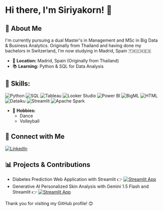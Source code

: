 # Hi there, I'm Siriyakorn! 👋

## 🌟 About Me
I'm currently pursuing a dual Master's in Management and MSc in Big Data & Business Analytics. Originally from Thailand and having done my bachelors in Switzerland, I'm now studying in Madrid, Spain 🇹🇭🇨🇭🇪🇸

- 📍 **Location:** Madrid, Spain (Originally from Thailand)
- 📚 **Learning:** Python & SQL for Data Analysis

## **💼 Skills:**
![Python](https://img.shields.io/badge/-Python-3776AB?logo=python&logoColor=white&style=for-the-badge)
![SQL](https://img.shields.io/badge/-SQL-00C7B7?logo=postgresql&logoColor=black&style=for-the-badge)
![Tableau](https://img.shields.io/badge/-Tableau-E97627?logo=tableau&logoColor=white&style=for-the-badge)
![Looker Studio](https://img.shields.io/badge/-Looker%20Studio-4285F4?logo=googleanalytics&logoColor=white&style=for-the-badge)
![Power BI](https://img.shields.io/badge/-Power%20BI-F2C811?logo=powerbi&logoColor=black&style=for-the-badge)
![BigML](https://img.shields.io/badge/-BigML-2C8EBB?logo=bigml&logoColor=white&style=for-the-badge) 
![HTML](https://img.shields.io/badge/-HTML-E34F26?logo=html5&logoColor=white&style=for-the-badge)
![Dataiku](https://img.shields.io/badge/-Dataiku-4B8BBE?logo=dataiku&logoColor=white&style=for-the-badge)
![Streamlit](https://img.shields.io/badge/-Streamlit-FF4B4B?logo=streamlit&logoColor=white&style=for-the-badge)
![Apache Spark](https://img.shields.io/badge/-Apache%20Spark-E25A1C?logo=apachespark&logoColor=white&style=for-the-badge)

- 🎨 **Hobbies:**
  - Dance
  - Volleyball

## 🔗 Connect with Me
[![LinkedIn](https://img.shields.io/badge/-LinkedIn-0A66C2?logo=LinkedIn&logoColor=white&style=for-the-badge)]([https://www.linkedin.com/in/siriyakorn-suepiantham/])

## 📊 Projects & Contributions
- Diabetes Prediction Web Application with Streamlit 👉 [![Streamlit App](https://img.shields.io/badge/Streamlit-Deployed-0A1F44?logo=streamlit)](https://individualproject-siriyakorn-suepiantham.streamlit.app/)
- Generative AI Personalized Skin Analysis with Gemini 1.5 Flash and Streamlit 👉 [![Streamlit App](https://img.shields.io/badge/Streamlit-Deployed-0A1F44?logo=streamlit)](https://group5-skinanalysis.streamlit.app/)

Thank you for visiting my GitHub profile! 😊





<!--
**gssuepian/gssuepian** is a ✨ _special_ ✨ repository because its `README.md` (this file) appears on your GitHub profile.

Here are some ideas to get you started:

- 🔭 I’m currently working on ...
- 🌱 I’m currently learning ...
- 👯 I’m looking to collaborate on ...
- 🤔 I’m looking for help with ...
- 💬 Ask me about ...
- 📫 How to reach me: ...
- 😄 Pronouns: ...
- ⚡ Fun fact: ...

Here, you'll find a collection of my projects and contributions, ranging from data analysis to web development. I'm passionate about leveraging data to drive insights and make informed decisions.

Feel free to explore my repositories and reach out if you have any questions or collaboration ideas!
-->
